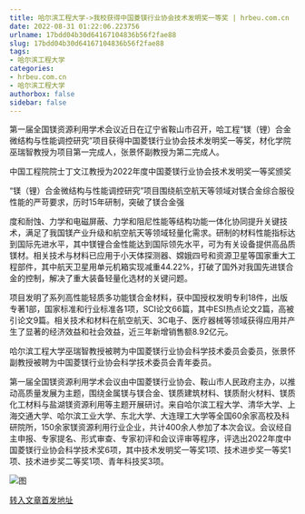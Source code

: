 ```yaml
---
title: 哈尔滨工程大学->我校获得中国菱镁行业协会技术发明奖一等奖 | hrbeu.com.cn
date: 2022-08-31 01:22:06.223756
urlname: 17bdd04b30d64167104836b56f2fae88
slug: 17bdd04b30d64167104836b56f2fae88
tags: 
- 哈尔滨工程大学
categories:
- hrbeu.com.cn
- 哈尔滨工程大学
authorbox: false
sidebar: false
---
```

第一届全国镁资源利用学术会议近日在辽宁省鞍山市召开，哈工程“镁（锂）合金微结构与性能调控研究”项目获得中国菱镁行业协会技术发明奖一等奖，材化学院巫瑞智教授为项目第一完成人，张景怀副教授为第二完成人。

中国工程院院士丁文江教授为2022年度中国菱镁行业协会技术发明奖一等奖颁奖

“镁（锂）合金微结构与性能调控研究”项目围绕航空航天等领域对镁合金综合服役性能的严苛要求，历时15年研制，突破了镁合金强
<!--more-->
度和耐蚀、力学和电磁屏蔽、力学和阻尼性能等结构功能一体化协同提升关键技术，满足了我国镁产业升级和航空航天等领域轻量化需求。研制的材料性能指标达到国际先进水平，其中镁锂合金性能达到国际领先水平，可为有关设备提供高品质镁材。相关技术与材料已应用于小天体探测器、嫦娥四号和资源卫星等国家重大工程部件，其中航天卫星用单元机箱实现减重44.22%，打破了国外对我国先进镁合金的控制，解决了重大装备轻量化选材的关键问题。

项目发明了系列高性能轻质多功能镁合金材料，获中国授权发明专利18件，出版专著1部，国家标准和行业标准各1项，SCI论文66篇，其中ESI热点论文2篇，高被引论文9篇。相关技术和材料在航空航天、3C电子、医疗器械等领域获得应用并产生了显著的经济效益和社会效益，近三年新增销售额8.92亿元。

哈尔滨工程大学巫瑞智教授被聘为中国菱镁行业协会科学技术委员会委员，张景怀副教授被聘为中国菱镁行业协会科学技术委员会青年委员。

第一届全国镁资源利用学术会议由中国菱镁行业协会、鞍山市人民政府主办，以推动高质量发展为主题，围绕金属镁与镁合金、镁质建筑材料、镁质耐火材料、镁质化工材料与盐湖镁资源利用等主题开展研讨。来自哈尔滨工程大学、清华大学、上海交通大学、哈尔滨工业大学、东北大学、大连理工大学等全国60余家高校及科研院所，150余家镁资源利用行业企业，共计400余人参加了本次会议。会议经自主申报、专家提名、形式审查、专家初评和会议评审等程序，评选出2022年度中国菱镁行业协会科学技术奖6项，其中技术发明奖一等奖1项、技术进步奖一等奖1项、技术进步奖二等奖1项、青年科技奖3项。

![图](http://gongxue.cn/__local/A/3D/0F/6F7CB4E64148D0CE20F2D400583_BEBA6F61_12813.jpg)

[转入文章首发地址](http://gongxue.cn/info/1141/72618.htm)